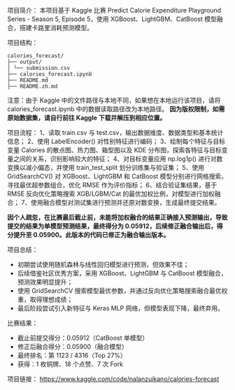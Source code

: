 项目简介：
本项目基于 Kaggle 比赛 Predict Calorie Expenditure Playground Series - Season 5, Episode 5，使用 XGBoost、LightGBM、CatBoost 模型融合，搭建卡路里消耗预测模型。

项目结构：
```
calories_forecast/
├── output/
│ └── submission.csv
├── calories_forecast.ipynb
├── README.md
├── README.zh.md
```

注意：由于 Kaggle 中的文件路径与本地不同，如果想在本地运行该项目，请将 calories_forecast.ipynb 中的数据读取路径改为本地路径。
**因为版权限制，如需原始数据集，请自行前往 Kaggle 下载并解压到相应位置。**

项目流程：
1、读取 train.csv 与 test.csv，输出数据维度、数据类型和基本统计信息；
2、使用 LabelEncoder() 对性别特征进行编码；
3、绘制每个特征与目标变量 Calories 的散点图、热力图、箱型图以及 KDE 分布图，探索各特征与目标变量之间的关系，识别影响较大的特征；
4、对目标变量应用 np.log1p() 进行对数变换以减小偏态，并使用 train_test_split 划分训练集与验证集；
5、使用 GridSearchCV() 对 XGBoost、LightGBM 和 CatBoost 模型分别进行网格搜索，寻找最优超参数组合，优化 RMSE 作为评价指标；
6、结合验证集结果，基于 RMSE 反向优化策略搜索 XGB/LGBM/Cat 的最优加权比例，对模型进行加权融合；
7、使用融合模型对测试集进行预测并还原对数变换，生成最终提交结果。

**因个人疏忽，在比赛最后截止前，未能将加权融合的结果正确接入预测输出，导致提交的结果为单模型预测结果，最终得分为 0.05912，后续修正融合输出后，得分提升至 0.05900。此版本的代码已修正为融合输出版本。**

项目总结：
- 初期尝试使用随机森林与线性回归模型进行预测，但效果不佳；
- 后续借鉴社区优秀方案，采用 XGBoost、LightGBM 与 CatBoost 模型融合，预测效果明显提升；
- 使用 GridSearchCV 搜索模型最优参数，并通过反向优化策略搜索融合最优权重，取得理想成绩；
- 最后阶段尝试引入新特征与 Keras MLP 网络，但模型表现下降，最终弃用。

比赛结果：
- 截止前提交得分：0.05912（CatBoost 单模型）
- 修正后融合得分：0.05900（融合模型）
- 最终排名：第 1123 / 4316（Top 27%）
- 获得：1 枚铜牌、18 个点赞、7 次 Fork

项目链接：
https://www.kaggle.com/code/nalanzuikano/calories-forecast
